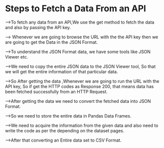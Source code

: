 # Steps to Fetch a Data From an API
-->To fetch any data from an API,We use the get method to fetch the data and also by passing the API key.

--> Whenever we are going to browse the URL with the the API key then we are going to  get the Data in the JSON Format.

-->To understand the JSON Format data, we have some tools like JSON Viewer etc.

-->We need to copy the entire JSON data to the JSON Viewer tool, So that we will get the entire information of that particular data.

-->So After getting the data ,Whenever we are going to run the URL with the API key,
   So if get the HTTP codes as Response 200, that means data has been fetched successfully from an HTTP Request.
   

-->After getting the data we need to convert the fetched data into JSON Format.

-->So we need to store the entire data in Pandas Data Frames.

-->We need to acquire the information from the given data and also need to write the code as per the depending on the dataset pages.

-->After that converting an Entire data set to CSV Format.
